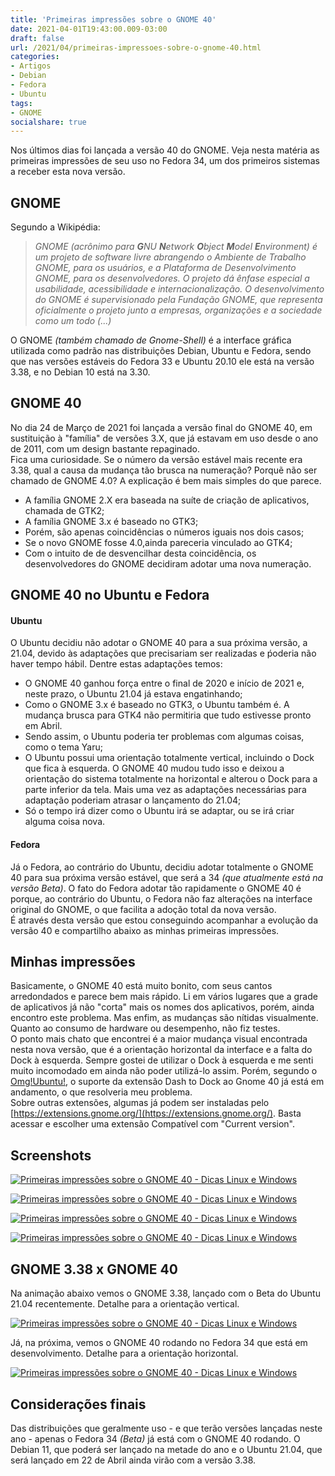 ```yaml
---
title: 'Primeiras impressões sobre o GNOME 40'
date: 2021-04-01T19:43:00.009-03:00
draft: false
url: /2021/04/primeiras-impressoes-sobre-o-gnome-40.html
categories:
- Artigos
- Debian
- Fedora
- Ubuntu
tags: 
- GNOME
socialshare: true
---
```


Nos últimos dias foi lançada a versão 40 do GNOME. Veja nesta matéria as primeiras impressões de seu uso no Fedora 34, um dos primeiros sistemas a receber esta nova versão.

<!--more--> 

## GNOME

Segundo a Wikipédia:  

> _GNOME (acrônimo para **G**NU **N**etwork **O**bject **M**odel **E**nvironment) é um projeto de software livre abrangendo o Ambiente de Trabalho GNOME, para os usuários, e a Plataforma de Desenvolvimento GNOME, para os desenvolvedores. O projeto dá ênfase especial a usabilidade, acessibilidade e internacionalização. O desenvolvimento do GNOME é supervisionado pela Fundação GNOME, que representa oficialmente o projeto junto a empresas, organizações e a sociedade como um todo (...)_

O GNOME _(também chamado de Gnome-Shell)_ é a interface gráfica utilizada como padrão nas distribuições Debian, Ubuntu e Fedora, sendo que nas versões estáveis do Fedora 33 e Ubuntu 20.10 ele está na versão 3.38, e no Debian 10 está na 3.30.  
  
## GNOME 40

No dia 24 de Março de 2021 foi lançada a versão final do GNOME 40, em sustituição à "família" de versões 3.X, que já estavam em uso desde o ano de 2011, com um design bastante repaginado.  
Fica uma curiosidade. Se o número da versão estável mais recente era 3.38, qual a causa da mudança tão brusca na numeração? Porquẽ não ser chamado de GNOME 4.0? A explicação é bem mais simples do que parece.  

*   A família GNOME 2.X era baseada na suíte de criação de aplicativos, chamada de GTK2;
*   A família GNOME 3.x é baseado no GTK3;
*   Porém, são apenas coincidências o números iguais nos dois casos;
*   Se o novo GNOME fosse 4.0,ainda pareceria vinculado ao GTK4;
*   Com o intuito de de desvencilhar desta coincidência, os desenvolvedores do GNOME decidiram adotar uma nova numeração.

## GNOME 40 no Ubuntu e Fedora

#### Ubuntu
  
O Ubuntu decidiu não adotar o GNOME 40 para a sua próxima versão, a 21.04, devido às adaptações que precisariam ser realizadas e ṕoderia não haver tempo hábil. Dentre estas adaptações temos:  

*   O GNOME 40 ganhou força entre o final de 2020 e início de 2021 e, neste prazo, o Ubuntu 21.04 já estava engatinhando;
*   Como o GNOME 3.x é baseado no GTK3, o Ubuntu também é. A mudança brusca para GTK4 não permitiria que tudo estivesse pronto em Abril.
*   Sendo assim, o Ubuntu poderia ter problemas com algumas coisas, como o tema Yaru;
*   O Ubuntu possui uma orientação totalmente vertical, incluindo o Dock que fica à esquerda. O GNOME 40 mudou tudo isso e deixou a orientação do sistema totalmente na horizontal e alterou o Dock para a parte inferior da tela. Mais uma vez as adaptações necessárias para adaptação poderiam atrasar o lançamento do 21.04;
*   Só o tempo irá dizer como o Ubuntu irá se adaptar, ou se irá criar alguma coisa nova.

#### Fedora

Já o Fedora, ao contrário do Ubuntu, decidiu adotar totalmente o GNOME 40 para sua próxima versão estável, que será a 34 _(que atualmente está na versão Beta)_. O fato do Fedora adotar tão rapidamente o GNOME 40 é porque, ao contrário do Ubuntu, o Fedora não faz alterações na interface original do GNOME, o que facilita a adoção total da nova versão.  
É através desta versão que estou conseguindo acompanhar a evolução da versão 40 e compartilho abaixo as minhas primeiras impressões.  
  
## Minhas impressões

Basicamente, o GNOME 40 está muito bonito, com seus cantos arredondados e parece bem mais rápido. Li em vários lugares que a grade de aplicativos já não "corta" mais os nomes dos aplicativos, porém, ainda encontro este problema. Mas enfim, as mudanças são nítidas visualmente. Quanto ao consumo de hardware ou desempenho, não fiz testes.  
O ponto mais chato que encontrei é a maior mudança visual encontrada nesta nova versão, que é a orientação horizontal da interface e a falta do Dock à esquerda. Sempre gostei de utilizar o Dock à esquerda e me senti muito incomodado em ainda não poder utilizá-lo assim. Porém, segundo o [Omg!Ubuntu!](https://www.omgubuntu.co.uk/2021/04/dash-to-dock-gnome-40-support), o suporte da extensão Dash to Dock ao Gnome 40 já está em andamento, o que resolveria meu problema.  
Sobre outras extensões, algumas já podem ser instaladas pelo [https://extensions.gnome.org/](https://extensions.gnome.org/). Basta acessar e escolher uma extensão Compatível com "Current version".  
  
## Screenshots

[![Primeiras impressões sobre o GNOME 40 - Dicas Linux e Windows](https://1.bp.blogspot.com/-G9TmcHnvqAY/YGY0fL1Xg8I/AAAAAAAAR9o/myXCxjJ8CJALjcKRaKadVV-VqpmNlC6oQCNcBGAsYHQ/s600/01.png "Primeiras impressões sobre o GNOME 40 - Dicas Linux e Windows")](https://1.bp.blogspot.com/-G9TmcHnvqAY/YGY0fL1Xg8I/AAAAAAAAR9o/myXCxjJ8CJALjcKRaKadVV-VqpmNlC6oQCNcBGAsYHQ/s1366/01.png)

[![Primeiras impressões sobre o GNOME 40 - Dicas Linux e Windows](https://1.bp.blogspot.com/-8h1yiY3llS4/YGY0fHNDpfI/AAAAAAAAR9s/Q9TYc3eVrUEtlPomdkT2Tr7wAqb9wZ0DwCNcBGAsYHQ/s600/02.png "Primeiras impressões sobre o GNOME 40 - Dicas Linux e Windows")](https://1.bp.blogspot.com/-8h1yiY3llS4/YGY0fHNDpfI/AAAAAAAAR9s/Q9TYc3eVrUEtlPomdkT2Tr7wAqb9wZ0DwCNcBGAsYHQ/s1366/02.png)

[![Primeiras impressões sobre o GNOME 40 - Dicas Linux e Windows](https://1.bp.blogspot.com/-1Z_LSQgUAiY/YGY0fPFku7I/AAAAAAAAR9k/2eILvNa8jJARwYXFKxAnrX0_kgZaSaS2ACNcBGAsYHQ/s600/03.png "Primeiras impressões sobre o GNOME 40 - Dicas Linux e Windows")](https://1.bp.blogspot.com/-1Z_LSQgUAiY/YGY0fPFku7I/AAAAAAAAR9k/2eILvNa8jJARwYXFKxAnrX0_kgZaSaS2ACNcBGAsYHQ/s1366/03.png)

[![Primeiras impressões sobre o GNOME 40 - Dicas Linux e Windows](https://1.bp.blogspot.com/-1w0_nCTX1H4/YGY0f0DV-LI/AAAAAAAAR90/f6K3hEOXFLAdrOLFD0ak_Ij-hsDeK7rbACNcBGAsYHQ/s600/04.png "Primeiras impressões sobre o GNOME 40 - Dicas Linux e Windows")](https://1.bp.blogspot.com/-1w0_nCTX1H4/YGY0f0DV-LI/AAAAAAAAR90/f6K3hEOXFLAdrOLFD0ak_Ij-hsDeK7rbACNcBGAsYHQ/s1366/04.png)

## GNOME 3.38 x GNOME 40

Na animação abaixo vemos o GNOME 3.38, lançado com o Beta do Ubuntu 21.04 recentemente. Detalhe para a orientação vertical.  

[![Primeiras impressões sobre o GNOME 40 - Dicas Linux e Windows](https://1.bp.blogspot.com/-DS7ceeYaB2w/YGY2Z8ccfWI/AAAAAAAAR-U/FMLSFqxgJagCgOmWpngQCzB6jIv_OhUTgCNcBGAsYHQ/s600/GNOME3.38.gif "Primeiras impressões sobre o GNOME 40 - Dicas Linux e Windows")](https://1.bp.blogspot.com/-DS7ceeYaB2w/YGY2Z8ccfWI/AAAAAAAAR-U/FMLSFqxgJagCgOmWpngQCzB6jIv_OhUTgCNcBGAsYHQ/s1306/GNOME3.38.gif)

Já, na próxima, vemos o GNOME 40 rodando no Fedora 34 que está em desenvolvimento. Detalhe para a orientação horizontal.  

[![Primeiras impressões sobre o GNOME 40 - Dicas Linux e Windows](https://1.bp.blogspot.com/-QULk4adoG34/YGY0qDvlyNI/AAAAAAAAR98/5jijbPUji7gJz_U_pNf7DmlVoEXgECwqACNcBGAsYHQ/s600/GNOME40.gif "Primeiras impressões sobre o GNOME 40 - Dicas Linux e Windows")](https://1.bp.blogspot.com/-QULk4adoG34/YGY0qDvlyNI/AAAAAAAAR98/5jijbPUji7gJz_U_pNf7DmlVoEXgECwqACNcBGAsYHQ/s1306/GNOME40.gif)

## Considerações finais
  
Das distribuições que geralmente uso - e que terão versões lançadas neste ano - apenas o Fedora 34 _(Beta)_ já está com o GNOME 40 rodando. O Debian 11, que poderá ser lançado na metade do ano e o Ubuntu 21.04, que será lançado em 22 de Abril ainda virão com a versão 3.38.
